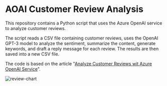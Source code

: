 # AOAI Customer Review Analysis
This repository contains a Python script that uses the Azure OpenAI service to analyze customer reviews. 

The script reads a CSV file containing customer reviews, uses the OpenAI GPT-3 model to analyze the sentiment, summarize the content, generate keywords, and draft a reply message for each review. The results are then saved into a new CSV file.

The code is based on the article "[Analyze Customer Reviews wit Azure OpenAI Service](https://medium.com/geekculture/analyze-customer-reviews-with-azure-openai-service-e46b18ff08c7)".

![review-chart](https://github.com/jazzpujols34/aoai-customer-reviews/assets/62235508/2fd924df-ea18-4af2-9d47-0475eeba31af)

